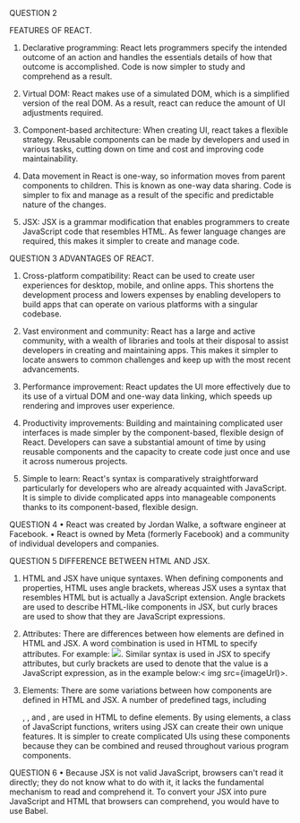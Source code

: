 QUESTION 2

FEATURES OF REACT.
1.	Declarative programming: React lets programmers specify the intended outcome of an action and handles the essentials details of how that outcome is accomplished. Code is now simpler to study and comprehend as a result.

2.	Virtual DOM: React makes use of a simulated DOM, which is a simplified version of the real DOM. As a result, react can reduce the amount of UI adjustments required.

3.	Component-based architecture: When creating UI, react takes a flexible strategy. Reusable components can be made by developers and used in various tasks, cutting down on time and cost and improving code maintainability.

4.	Data movement in React is one-way, so information moves from parent components to children. This is known as one-way data sharing. Code is simpler to fix and manage as a result of the specific and predictable nature of the changes.

5.	JSX: JSX is a grammar modification that enables programmers to create JavaScript code that resembles HTML. As fewer language changes are required, this makes it simpler to create and manage code.


QUESTION 3
ADVANTAGES OF REACT.
1.	Cross-platform compatibility: React can be used to create user experiences for desktop, mobile, and online apps. This shortens the development process and lowers expenses by enabling developers to build apps that can operate on various platforms with a singular codebase.

2.	Vast environment and community: React has a large and active community, with a wealth of libraries and tools at their disposal to assist developers in creating and maintaining apps. This makes it simpler to locate answers to common challenges and keep up with the most recent advancements.

3.	Performance improvement: React updates the UI more effectively due to its use of a virtual DOM and one-way data linking, which speeds up rendering and improves user experience.

4.	Productivity improvements: Building and maintaining complicated user interfaces is made simpler by the component-based, flexible design of React. Developers can save a substantial amount of time by using reusable components and the capacity to create code just once and use it across numerous projects.

5.	Simple to learn: React's syntax is comparatively straightforward particularly for developers who are already acquainted with JavaScript. It is simple to divide complicated apps into manageable components thanks to its component-based, flexible design.


QUESTION 4
•	React was created by Jordan Walke, a software engineer at Facebook.
•	React is owned by Meta (formerly Facebook) and a community of individual developers and companies.

QUESTION 5
DIFFERENCE BETWEEN HTML AND JSX.
1.	HTML and JSX have unique syntaxes. When defining components and properties, HTML uses angle brackets, whereas JSX uses a syntax that resembles HTML but is actually a JavaScript extension. Angle brackets are used to describe HTML-like components in JSX, but curly braces are used to show that they are JavaScript expressions.
2.	Attributes: There are differences between how elements are defined in HTML and JSX. A word combination is used in HTML to specify attributes. For example: <img src="image.jpg">. Similar syntax is used in JSX to specify attributes, but curly brackets are used to denote that the value is a JavaScript expression, as in the example below:< img src={imageUrl}>.

3.	Elements: There are some variations between how components are defined in HTML and JSX. A number of predefined tags, including <div>, <span>, and <img>, are used in HTML to define elements. By using elements, a class of JavaScript functions, writers using JSX can create their own unique features. It is simpler to create complicated UIs using these components because they can be combined and reused throughout various program components.


QUESTION 6
•	Because JSX is not valid JavaScript, browsers can't read it directly; they do not know what to do with it, it lacks the fundamental mechanism to read and comprehend it. To convert your JSX into pure JavaScript and HTML that browsers can comprehend, you would have to use Babel.

